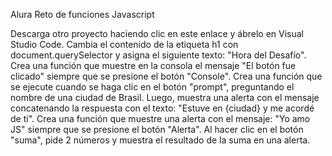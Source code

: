 Alura Reto de funciones Javascript

Descarga otro proyecto haciendo clic en este enlace y ábrelo en Visual Studio Code.
Cambia el contenido de la etiqueta h1 con document.querySelector y asigna el siguiente texto: "Hora del Desafío".
Crea una función que muestre en la consola el mensaje "El botón fue clicado" siempre que se presione el botón "Console".
Crea una función que se ejecute cuando se haga clic en el botón "prompt", preguntando el nombre de una ciudad de Brasil. Luego, muestra una alerta con el mensaje concatenando la respuesta con el texto: "Estuve en {ciudad} y me acordé de ti".
Crea una función que muestre una alerta con el mensaje: "Yo amo JS" siempre que se presione el botón "Alerta".
Al hacer clic en el botón "suma", pide 2 números y muestra el resultado de la suma en una alerta.
